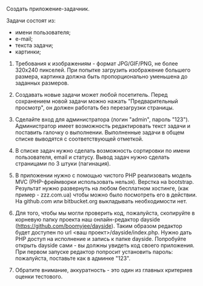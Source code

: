 Создать приложение-задачник.

Задачи состоят из:
- имени пользователя;
- е-mail;
- текста задачи;
- картинки;

1. Требования к изображениям - формат JPG/GIF/PNG, не более 320х240 пикселей. При попытке загрузить изображение большего размера, картинка должна быть пропорционально уменьшена до заданных размеров.

2. Создавать новые задачи может любой посетитель. Перед сохранением новой задачи можно нажать "Предварительный просмотр", он должен работать без перезагрузки страницы.

3. Сделайте вход для администратора (логин "admin", пароль "123"). Администратор имеет возможность редактировать текст задачи и поставить галочку о выполнении. Выполненные задачи в общем списке выводятся с соответствующей отметкой.

4. В списке задач нужно сделать возможность сортировки по имени пользователя, email и статусу. Вывод задач нужно сделать страницами по 3 штуки (пагинация).

5. В приложении нужно с помощью чистого PHP реализовать модель MVC (PHP-фреймворки использовать нельзя). Верстка на bootstrap. Результат нужно развернуть на любом бесплатном хостинге, (как пример - zzz.com.ua) чтобы можно было посмотреть его в действии. На github.com или bitbucket.org выкладывать необходимости нет.

6. Для того, чтобы мы могли проверить код, пожалуйста, скопируйте в корневую папку проекта наш онлайн-редактор dayside (https://github.com/boomyjee/dayside). Таким образом редактор будет доступен по url <ваш проект>/dayside/index.php. Нужно дать PHP доступ на исполнение и запись к папке dayside. Попробуйте открыть dayside сами - вы должны увидеть код своего приложения. При первом запуске редактор попросит установить пароль: пожалуйста, поставьте как в админке "123".

7. Обратите внимание, аккуратность - это один из главных критериев оценки тестового.